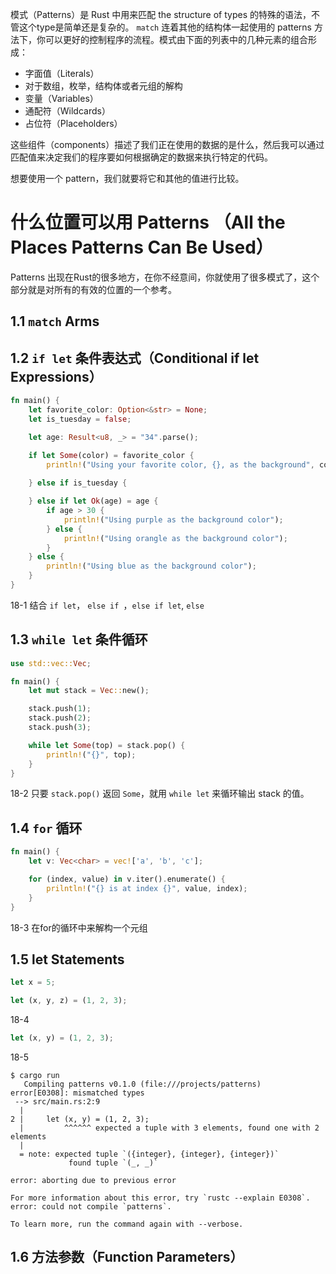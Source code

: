 模式（Patterns）是 Rust 中用来匹配 the structure of types 的特殊的语法，不管这个type是简单还是复杂的。 `match` 连着其他的结构体一起使用的 patterns 方法下，你可以更好的控制程序的流程。模式由下面的列表中的几种元素的组合形成：
- 字面值（Literals）
- 对于数组，枚举，结构体或者元组的解构
- 变量（Variables）
- 通配符（Wildcards）
- 占位符（Placeholders） 

这些组件（components）描述了我们正在使用的数据的是什么，然后我可以通过匹配值来决定我们的程序要如何根据确定的数据来执行特定的代码。

想要使用一个 pattern，我们就要将它和其他的值进行比较。



# 什么位置可以用 Patterns （All the Places Patterns Can Be Used）

Patterns 出现在Rust的很多地方，在你不经意间，你就使用了很多模式了，这个部分就是对所有的有效的位置的一个参考。

## 1.1 `match` Arms



## 1.2 `if let` 条件表达式（Conditional if let Expressions）

```rust
fn main() {
    let favorite_color: Option<&str> = None;
    let is_tuesday = false;

    let age: Result<u8, _> = "34".parse();

    if let Some(color) = favorite_color {
        println!("Using your favorite color, {}, as the background", color);
    
    } else if is_tuesday {

    } else if let Ok(age) = age {
        if age > 30 {
            println!("Using purple as the background color");
        } else {
            println!("Using orangle as the background color");
        }
    } else {
        println!("Using blue as the background color");
    }
}
```
18-1 结合 `if let`， `else if `，`else if let`, `else`


## 1.3 `while let` 条件循环
```rust
use std::vec::Vec;

fn main() {
    let mut stack = Vec::new();

    stack.push(1);
    stack.push(2);
    stack.push(3);

    while let Some(top) = stack.pop() {
        println!("{}", top);
    }
}
```
18-2 只要 `stack.pop()` 返回 `Some`，就用 `while let` 来循环输出 stack 的值。


## 1.4 `for` 循环

```rust
fn main() {
    let v: Vec<char> = vec!['a', 'b', 'c'];

    for (index, value) in v.iter().enumerate() {
        prilntln!("{} is at index {}", value, index);
    }
}
```
18-3 在for的循环中来解构一个元组



## 1.5 let Statements

```rust
let x = 5;
```

```rust
let (x, y, z) = (1, 2, 3);
```
18-4


```rust
let (x, y) = (1, 2, 3);
```
18-5

```
$ cargo run
   Compiling patterns v0.1.0 (file:///projects/patterns)
error[E0308]: mismatched types
 --> src/main.rs:2:9
  |
2 |     let (x, y) = (1, 2, 3);
  |         ^^^^^^ expected a tuple with 3 elements, found one with 2 elements
  |
  = note: expected tuple `({integer}, {integer}, {integer})`
             found tuple `(_, _)`

error: aborting due to previous error

For more information about this error, try `rustc --explain E0308`.
error: could not compile `patterns`.

To learn more, run the command again with --verbose.
```



## 1.6 方法参数（Function Parameters）





